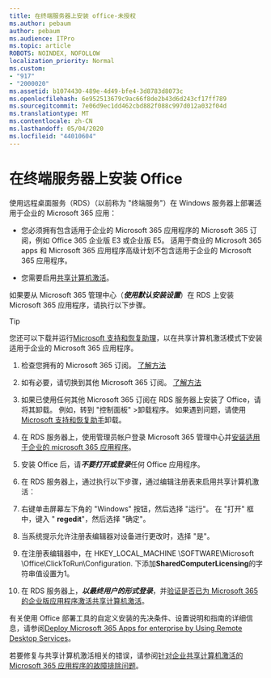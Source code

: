 ```yaml
---
title: 在终端服务器上安装 office-未授权
ms.author: pebaum
author: pebaum
ms.audience: ITPro
ms.topic: article
ROBOTS: NOINDEX, NOFOLLOW
localization_priority: Normal
ms.custom:
- "917"
- "2000020"
ms.assetid: b1074430-489e-4d49-bfe4-3d8783d8073c
ms.openlocfilehash: 6e952513679c9ac66f8de2b43d6d243cf17ff789
ms.sourcegitcommit: 7e06d9ec1dd462cbd882f088c997d012a032f04d
ms.translationtype: MT
ms.contentlocale: zh-CN
ms.lasthandoff: 05/04/2020
ms.locfileid: "44010604"
---
```

# <a name="installing-office-on-a-terminal-server"></a>在终端服务器上安装 Office

使用远程桌面服务（RDS）（以前称为 "终端服务"）在 Windows 服务器上部署适用于企业的 Microsoft 365 应用：
  
- 您必须拥有包含适用于企业的 Microsoft 365 应用程序的 Microsoft 365 订阅，例如 Office 365 企业版 E3 或企业版 E5。 适用于商业的 Microsoft 365 apps 和 Microsoft 365 应用程序高级计划不包含适用于企业的 Microsoft 365 应用程序。

- 您需要启用[共享计算机激活](https://docs.microsoft.com/DeployOffice/overview-shared-computer-activation)。

如果要从 Microsoft 365 管理中心（***使用默认安装设置***）在 RDS 上安装 Microsoft 365 应用程序，请执行以下步骤。

> [!TIP]
> 您还可以下载并运行[Microsoft 支持和恢复助理](https://aka.ms/SaRA_OfficeSCA_M365Portal)，以在共享计算机激活模式下安装适用于企业的 Microsoft 365 应用程序。
  
1. 检查您拥有的 Microsoft 365 订阅。 [了解方法](https://docs.microsoft.com/office365/admin/admin-overview/what-subscription-do-i-have)

2. 如有必要，请切换到其他 Microsoft 365 订阅。 [了解方法](https://docs.microsoft.com/office365/admin/subscriptions-and-billing/switch-to-a-different-plan)

3. 如果已使用任何其他 Microsoft 365 订阅在 RDS 服务器上安装了 Office，请将其卸载。 例如，转到 "控制面板" \>卸载程序。 如果遇到问题，请使用[Microsoft 支持和恢复助手](https://aka.ms/SARA-OfficeUninstall-Alchemy)卸载。

4. 在 RDS 服务器上，使用管理员帐户登录 Microsoft 365 管理中心并[安装适用于企业的 microsoft 365 应用程序](https://portal.office.com/OLS/MySoftware.aspx)。

5. 安装 Office 后，请***不要打开或登录***任何 Office 应用程序。

6. 在 RDS 服务器上，通过执行以下步骤，通过编辑注册表来启用共享计算机激活：

1. 右键单击屏幕左下角的 "Windows" 按钮，然后选择 "运行"。 在 "打开" 框中，键入 " **regedit**"，然后选择 "确定"。

2. 当系统提示允许注册表编辑器对设备进行更改时，选择 "是"。

3. 在注册表编辑器中，在 HKEY_LOCAL_MACHINE \SOFTWARE\Microsoft \Office\ClickToRun\Configuration. 下添加**SharedComputerLicensing**的字符串值设置为1。

7. 在 RDS 服务器上，***以最终用户的形式登录***，并[验证是否已为 Microsoft 365 的企业版应用程序激活共享计算机激活](https://docs.microsoft.com/DeployOffice/troubleshoot-shared-computer-activation#verify-that-activation-for-microsoft-365-apps-succeeded)。

有关使用 Office 部署工具的自定义安装的先决条件、设置说明和指南的详细信息，请参阅[Deploy Microsoft 365 Apps for enterprise by Using Remote Desktop Services](https://docs.microsoft.com/DeployOffice/deploy-microsoft-365-apps-remote-desktop-services)。
  
若要修复与共享计算机激活相关的错误，请参阅[针对企业共享计算机激活的 Microsoft 365 应用程序的故障排除问题](https://docs.microsoft.com/DeployOffice/troubleshoot-shared-computer-activation)。
  